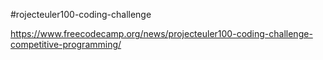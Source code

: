 #rojecteuler100-coding-challenge

https://www.freecodecamp.org/news/projecteuler100-coding-challenge-competitive-programming/